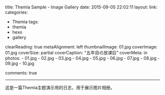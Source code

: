 title: Themia Sample - Image Gallery
date: 2015-09-05 22:02:11
layout: 
link: 
categories:
 - Themia
tags: 
 - themia 
 - hexo
 - gallery

clearReading: true
metaAlignment: left
thumbnailImage: 01.jpg
coverImage: 01.jpg
coverSize: partial
coverCaption: "五年目の放课后"
coverMeta: in
photos:
    - 01.jpg
    - 02.jpg
    - 03.jpg
    - 04.jpg
    - 05.jpg
    - 06.jpg
    - 07.jpg
    - 08.jpg
    - 09.jpg
    - 10.jpg

comments: true

---
这是一篇Themia主题演示用的日志，用于展示图片相册。